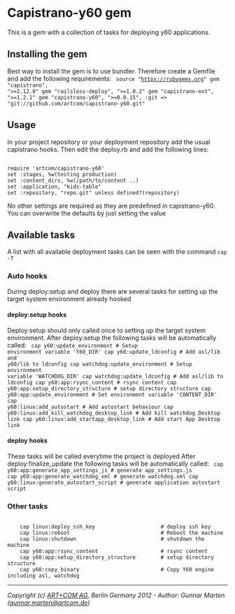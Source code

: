 # Capistrano-y60 gem
This is a gem with a collection of tasks for deploying y60 applications.

## Installing the gem
Best way to install the gem is to use bundler. Therefore create a
Gemfile and add the following requirements:
<code>
source "https://rubygems.org"
gem "capistrano", ">=2.12.0"
gem "railsless-deploy", ">=1.0.2"
gem "capistrano-ext", ">=1.2.1"
gem "capistrano-y60", ">=0.0.15", :git => "git://github.com/artcom/capistrano-y60.git"
</code>

## Usage
In your project repository or your deployment repository add the usual
capistrano hooks.
Then edit the deploy.rb and add the following lines:

<code>
require 'artcom/capistrano-y60' 
set :stages, %w(testing production)
set :content_dirs, %w(/path/to/content ..)
set :application, "kids-table"
set :repository, "repo.git" unless defined?(repository)
</code>

No other settings are required as they are predefined in capistrano-y60.
You can overwrite the defaults by just setting the value

## Available tasks

A list with all available deployment tasks can be seen with the command
 `cap -T`

### Auto hooks
During deploy:setup and deploy there are several tasks for setting up
the target system environment already hooked 

#### deploy:setup hooks
Deploy:setup should only called once to setting up the target system environment.
After deploy:setup the following tasks will be automatically called:
<code>
    cap y60:update_environment                   # Setup environment variable 'Y60_DIR'
    cap y60:update_ldconfig                      # Add asl/lib and y60/lib to ldconfig 
    cap watchdog:update_environment              # Setup environment variable 'WATCHDOG_DIR'
    cap watchdog:update_ldconfig                 # Add asl/lib to ldconfig 
    cap y60:app:rsync_content                    # rsync content
    cap y60:app:setup_directory_structure        # setup directory structure
    cap y60:app:update_environment               # Set environment variable 'CONTENT_DIR'
    cap y60:linux:add_autostart                  # Add autostart behaviour
    cap y60:linux:add_kill_watchdog_desktop_link # Add kill watchdog Desktop link
    cap y60:linux:add_startapp_desktop_link      # Add start App Desktop link
</code>

#### deploy hooks
These tasks will be called everytime the project is deployed
After deploy:finalize_update the following tasks will be automatically called:
<code>
    cap y60:app:generate_app_settings_js         # generate app_settings.js
    cap y60:app:generate_watchdog_xml            # generate watchdog.xml
    cap y60:linux:generate_autostart_script      # generate application autostart script
</code>

### Other tasks
<code>
    cap linux:deploy_ssh_key                     # deploy ssh key
    cap linux:reboot                             # Reboot the machine
    cap linux:shutdown                           # shutdown the machine
    cap y60:app:rsync_content                    # rsync content
    cap y60:app:setup_directory_structure        # setup directory structure
    cap y60:copy_binary                          # Copy Y60 engine including asl, watchdog
</code>

 
- - -
*Copyright (c) [ART+COM AG](http://www.artcom.de/), Berlin Germany 2012 - Author: Gunnar Marten (gunnar.marten@artcom.de)*

